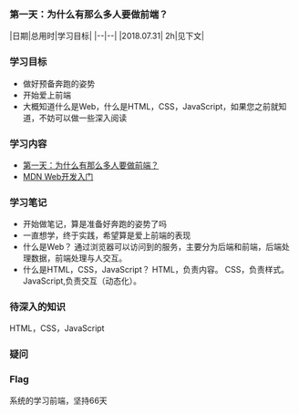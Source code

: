 ### 第一天：为什么有那么多人要做前端？

|日期|总用时|学习目标|
|--|--|
|2018.07.31| 2h|见下文|

### 学习目标
- 做好预备奔跑的姿势
- 开始爱上前端
- 大概知道什么是Web，什么是HTML，CSS，JavaScript，如果您之前就知道，不妨可以做一些深入阅读

### 学习内容
- [第一天：为什么有那么多人要做前端？](http://ife.baidu.com/course/detail/id/28)
- [MDN Web开发入门](https://developer.mozilla.org/zh-CN/docs/Learn/Getting_started_with_the_web)
### 学习笔记
- 开始做笔记，算是准备好奔跑的姿势了吗
- 一直想学，终于实践，希望算是爱上前端的表现
- 什么是Web？
  通过浏览器可以访问到的服务，主要分为后端和前端，后端处理数据，前端处理与人交互。
- 什么是HTML，CSS，JavaScript？
  HTML，负责内容。
  CSS，负责样式。
  JavaScript,负责交互（动态化）。


### 待深入的知识
HTML，CSS，JavaScript
### 疑问

### Flag
系统的学习前端，坚持66天

